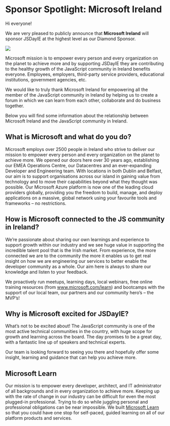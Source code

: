 # Sponsor Spotlight: Microsoft Ireland

Hi everyone!

We are very pleased to publicly announce that **Microsoft Ireland** will sponsor JSDayIE at the highest level as our Diamond Sponsor.

![](/media/sponsors_2023/microsoft.png)

Microsoft mission is to empower every person and every organization on the planet to achieve more and by supporting JSDayIE they are contributing to the healthy growth of the JavaScript community in Ireland benefits everyone. Employees, employers, third-party service providers, educational institutions, government agencies, etc.

We would like to truly thank Microsoft Ireland for empowering all the member of the JavaScript community in Ireland by helping us to create a forum in which we can learn from each other, collaborate and do business together.

Below you will find some information about the relationship between Microsoft Ireland and the JavaScript community in Ireland.

## What is Microsoft and what do you do?

Microsoft employs over 2500 people in Ireland who strive to deliver our mission to empower every person and every organization on the planet to achieve more. We opened our doors here over 30 years ago, establishing our EMEA Operations Centre, our Datacentres and an ever-expanding Developer and Engineering team. With locations in both Dublin and Belfast, our aim is to support organisations across our island in gaining value from technology and to move their capabilities beyond what they thought was possible. Our Microsoft Azure platform is now one of the leading cloud providers globally, providing you the freedom to build, manage, and deploy applications on a massive, global network using your favourite tools and frameworks – no restrictions.

## How is Microsoft connected to the JS community in Ireland?

We’re passionate about sharing our own learnings and experience to support growth within our industry and we see huge value in supporting the incredible talent pool that is the Irish market. From experience, the more connected we are to the community the more it enables us to get real insight on how we are engineering our services to better enable the developer community as a whole. Our aim here is always to share our knowledge and listen to your feedback.

We proactively run meetups, learning days, local webinars, free online training resources (from www.microsoft.com/learn) and bootcamps with the support of our local team, our partners and our community hero’s – the MVP’s!

## Why is Microsoft excited for JSDayIE?

What’s not to be excited about! The JavaScript community is one of the most active technical communities in the country, with huge scope for growth and learning across the board. The day promises to be a great day, with a fantastic line up of speakers and technical experts.

Our team is looking forward to seeing you there and hopefully offer some insight, learning and guidance that can help you achieve more.

## Microsoft Learn

Our mission is to empower every developer, architect, and IT administrator of all backgrounds and in every organization to achieve more. Keeping up with the rate of change in our industry can be difficult for even the most plugged-in professional. Trying to do so while juggling personal and professional obligations can be near impossible. We built [Microsoft Learn](https://docs.microsoft.com/en-us/learn/) so that you could have one stop for self-paced, guided learning on all of our platform products and services.
